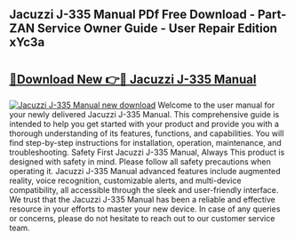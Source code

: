 ## Jacuzzi J-335 Manual PDf Free Download - Part-ZAN Service Owner Guide - User Repair Edition xYc3a

# <h2><a href="http://bc42292.oget.top/?id=Jacuzzi+J-335+Manual">🔗Download New 👉🔴 Jacuzzi J-335 Manual</a></h2>

[![Jacuzzi J-335 Manual new download](https://i.imgur.com/5g1atiW.png)](http://bc42292.oget.top/?id=Jacuzzi+J-335+Manual)
Welcome to the user manual for your newly delivered Jacuzzi J-335 Manual. This comprehensive guide is intended to help you get started with your product and provide you with a thorough understanding of its features, functions, and capabilities. You will find step-by-step instructions for installation, operation, maintenance, and troubleshooting. Safety First Jacuzzi J-335 Manual, Always This product is designed with safety in mind. Please follow all safety precautions when operating it. Jacuzzi J-335 Manual advanced features include augmented reality, voice recognition, customizable alerts, and multi-device compatibility, all accessible through the sleek and user-friendly interface. We trust that the Jacuzzi J-335 Manual has been a reliable and effective resource in your efforts to master your new device. In case of any queries or concerns, please do not hesitate to reach out to our customer service team.
